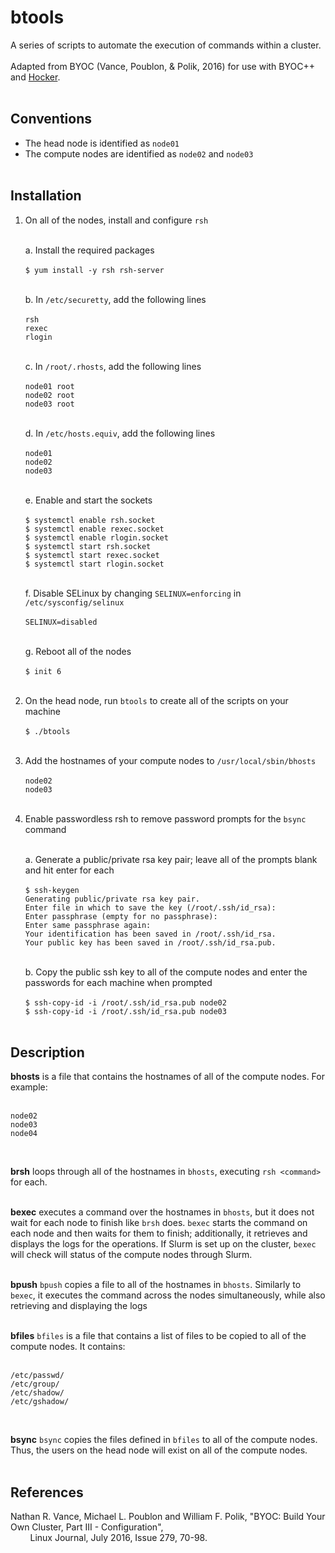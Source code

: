 # btools  
A series of scripts to automate the execution of commands within a cluster.</br></br>
Adapted from BYOC (Vance, Poublon, & Polik, 2016) for use with BYOC++ and [Hocker](https://github.com/zachsnoek/hocker).
</br></br>

## Conventions
* The head node is identified as `node01`
* The compute nodes are identified as `node02` and `node03`</br></br>

## Installation
1. On all of the nodes, install and configure `rsh`</br></br>

   a. Install the required packages</br></br>
      `$ yum install -y rsh rsh-server`</br></br>

   b. In `/etc/securetty`, add the following lines</br></br>
      `rsh`</br>
      `rexec`</br>
      `rlogin`</br></br>

   c. In `/root/.rhosts`, add the following lines</br></br>
      `node01 root`</br>
      `node02 root`</br>
      `node03 root`</br></br>

   d. In `/etc/hosts.equiv`, add the following lines</br></br>
      `node01`</br>
      `node02`</br>
      `node03`</br></br>

   e. Enable and start the sockets</br></br>
      `$ systemctl enable rsh.socket`</br>
      `$ systemctl enable rexec.socket`</br>
      `$ systemctl enable rlogin.socket`</br>
      `$ systemctl start rsh.socket`</br>
      `$ systemctl start rexec.socket`</br>
      `$ systemctl start rlogin.socket`</br></br>

   f. Disable SELinux by changing `SELINUX=enforcing` in `/etc/sysconfig/selinux`</br></br>
      `SELINUX=disabled`</br></br>
      
   g. Reboot all of the nodes</br></br>
      `$ init 6`</br></br>

2. On the head node, run `btools` to create all of the scripts on your machine</br></br>
   `$ ./btools`</br></br>

3. Add the hostnames of your compute nodes to `/usr/local/sbin/bhosts`</br></br>
   `node02`</br>
   `node03`</br></br>

4. Enable passwordless rsh to remove password prompts for the `bsync` command</br></br>

   a. Generate a public/private rsa key pair; leave all of the prompts blank and hit enter for each</br></br>
      `$ ssh-keygen`</br>
      `Generating public/private rsa key pair.`</br>
      `Enter file in which to save the key (/root/.ssh/id_rsa):`</br>
      `Enter passphrase (empty for no passphrase):`</br>
      `Enter same passphrase again:`</br>
      `Your identification has been saved in /root/.ssh/id_rsa.`</br>
      `Your public key has been saved in /root/.ssh/id_rsa.pub.`</br></br>

   b. Copy the public ssh key to all of the compute nodes and enter the passwords for each machine when prompted</br></br>
      `$ ssh-copy-id -i /root/.ssh/id_rsa.pub node02`</br>
      `$ ssh-copy-id -i /root/.ssh/id_rsa.pub node03`</br></br>
   
## Description
**bhosts** is a file that contains the hostnames of all of the compute nodes. For example:</br></br>
```
node02
node03
node04
```
</br>

**brsh** loops through all of the hostnames in `bhosts`, executing `rsh <command>` for each.
</br></br>

**bexec** executes a command over the hostnames in `bhosts`, but it does not wait for each node to finish like `brsh` does. `bexec` starts the command on each node and then waits for them to finish; additionally, it retrieves and displays the logs for the operations. If Slurm is set up on the cluster, `bexec` will check will status of the compute nodes through Slurm.
</br></br>

**bpush**
`bpush` copies a file to all of the hostnames in `bhosts`. Similarly to `bexec`, it executes the command across the nodes simultaneously, while also retrieving and displaying the logs
</br></br>

**bfiles**
`bfiles` is a file that contains a list of files to be copied to all of the compute nodes. It contains:</br></br>
```
/etc/passwd/
/etc/group/
/etc/shadow/
/etc/gshadow/
```
</br>

**bsync**
`bsync` copies the files defined in `bfiles` to all of the compute nodes. Thus, the users on the head node will exist on all of the compute nodes.
</br></br>

## References
Nathan R. Vance, Michael L. Poublon and William F. Polik, "BYOC: Build Your Own Cluster, Part III - Configuration",</br>
&nbsp;&nbsp;&nbsp;&nbsp;&nbsp;&nbsp;&nbsp;&nbsp;Linux Journal, July 2016, Issue 279, 70-98.
</br>
